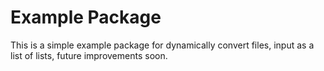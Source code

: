 # Example Package

This is a simple example package for dynamically convert files, input as a list of lists, future improvements soon.